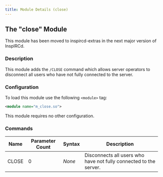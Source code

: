 ```yaml
---
title: Module Details (close)
---
```


## The "close" Module

<div class="alert alert-warning" role="alert" markdown="1">

This module has been moved to inspircd-extras in the next major version of InspIRCd.

</div>

### Description

This module adds the `/CLOSE` command which allows server operators to disconnect all users who have not fully connected to the server.

### Configuration

To load this module use the following `<module>` tag:

```xml
<module name="m_close.so">
```

This module requires no other configuration.

### Commands

Name  | Parameter Count | Syntax | Description
----- | --------------- | ------ | -----------
CLOSE | 0               | *None* | Disconnects all users who have not fully connected to the server.
